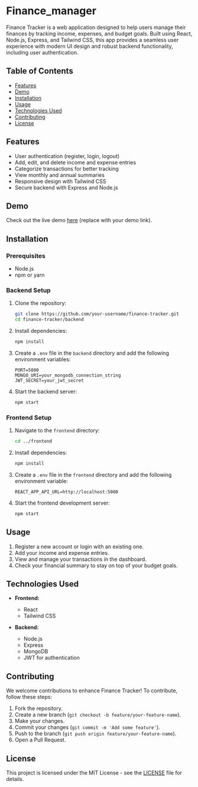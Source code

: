 # Finance_manager

Finance Tracker is a web application designed to help users manage their finances by tracking income, expenses, and budget goals. Built using React, Node.js, Express, and Tailwind CSS, this app provides a seamless user experience with modern UI design and robust backend functionality, including user authentication.

## Table of Contents

- [Features](#features)
- [Demo](#demo)
- [Installation](#installation)
- [Usage](#usage)
- [Technologies Used](#technologies-used)
- [Contributing](#contributing)
- [License](#license)

## Features

- User authentication (register, login, logout)
- Add, edit, and delete income and expense entries
- Categorize transactions for better tracking
- View monthly and annual summaries
- Responsive design with Tailwind CSS
- Secure backend with Express and Node.js

## Demo

Check out the live demo [here](#) (replace with your demo link).

## Installation

### Prerequisites

- Node.js
- npm or yarn

### Backend Setup

1. Clone the repository:

    ```bash
    git clone https://github.com/your-username/finance-tracker.git
    cd finance-tracker/backend
    ```

2. Install dependencies:

    ```bash
    npm install
    ```

3. Create a `.env` file in the `backend` directory and add the following environment variables:

    ```env
    PORT=5000
    MONGO_URI=your_mongodb_connection_string
    JWT_SECRET=your_jwt_secret
    ```

4. Start the backend server:

    ```bash
    npm start
    ```

### Frontend Setup

1. Navigate to the `frontend` directory:

    ```bash
    cd ../frontend
    ```

2. Install dependencies:

    ```bash
    npm install
    ```

3. Create a `.env` file in the `frontend` directory and add the following environment variable:

    ```env
    REACT_APP_API_URL=http://localhost:5000
    ```

4. Start the frontend development server:

    ```bash
    npm start
    ```

## Usage

1. Register a new account or login with an existing one.
2. Add your income and expense entries.
3. View and manage your transactions in the dashboard.
4. Check your financial summary to stay on top of your budget goals.

## Technologies Used

- **Frontend:**
  - React
  - Tailwind CSS

- **Backend:**
  - Node.js
  - Express
  - MongoDB
  - JWT for authentication

## Contributing

We welcome contributions to enhance Finance Tracker! To contribute, follow these steps:

1. Fork the repository.
2. Create a new branch (`git checkout -b feature/your-feature-name`).
3. Make your changes.
4. Commit your changes (`git commit -m 'Add some feature'`).
5. Push to the branch (`git push origin feature/your-feature-name`).
6. Open a Pull Request.

## License

This project is licensed under the MIT License - see the [LICENSE](LICENSE) file for details.
